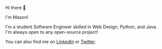 Hi there 👋

I'm Mason!

I'm a student Software Engineer skilled in Web Design, Python, and Java. I'm always open to any open-source project!

You can also find me on [LinkedIn](https://www.linkedin.com/in/mkuenneke) or [Twitter](https://www.twitter.com/codedenough).
